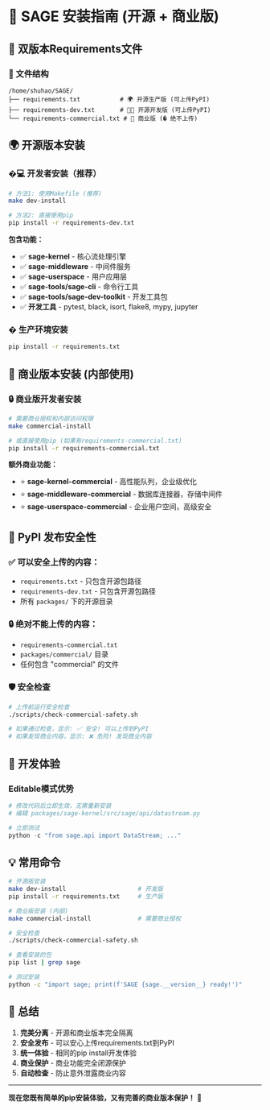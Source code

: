 # 🚀 SAGE 安装指南 (开源 + 商业版)

## 🎯 双版本Requirements文件

### 📁 文件结构
```
/home/shuhao/SAGE/
├── requirements.txt           # 🌍 开源生产版 (可上传PyPI)
├── requirements-dev.txt       # 👨‍💻 开源开发版 (可上传PyPI)  
└── requirements-commercial.txt # 🏢 商业版 (� 绝不上传)
```

## 🌍 开源版本安装

### �‍💻 开发者安装（推荐）
```bash
# 方法1: 使用Makefile (推荐)
make dev-install

# 方法2: 直接使用pip
pip install -r requirements-dev.txt
```

**包含功能：**
- ✅ **sage-kernel** - 核心流处理引擎
- ✅ **sage-middleware** - 中间件服务  
- ✅ **sage-userspace** - 用户应用层
- ✅ **sage-tools/sage-cli** - 命令行工具
- ✅ **sage-tools/sage-dev-toolkit** - 开发工具包
- ✅ **开发工具** - pytest, black, isort, flake8, mypy, jupyter

### � 生产环境安装
```bash
pip install -r requirements.txt
```

## 🏢 商业版本安装 (内部使用)

### 🔒 商业版开发者安装
```bash
# 需要商业授权和内部访问权限
make commercial-install

# 或直接使用pip (如果有requirements-commercial.txt)
pip install -r requirements-commercial.txt
```

**额外商业功能：**
- ⭐ **sage-kernel-commercial** - 高性能队列，企业级优化
- ⭐ **sage-middleware-commercial** - 数据库连接器，存储中间件
- ⭐ **sage-userspace-commercial** - 企业用户空间，高级安全

## 🔐 PyPI 发布安全性

### ✅ 可以安全上传的内容：
- `requirements.txt` - 只包含开源包路径
- `requirements-dev.txt` - 只包含开源包路径
- 所有 `packages/` 下的开源目录

### 🔒 绝对不能上传的内容：
- `requirements-commercial.txt` 
- `packages/commercial/` 目录
- 任何包含 "commercial" 的文件

### 🛡️ 安全检查
```bash
# 上传前运行安全检查
./scripts/check-commercial-safety.sh

# 如果通过检查，显示: ✅ 安全! 可以上传到PyPI
# 如果发现商业内容，显示: ❌ 危险! 发现商业内容
```

## 🔄 开发体验

### Editable模式优势
```python
# 修改代码后立即生效，无需重新安装
# 编辑 packages/sage-kernel/src/sage/api/datastream.py

# 立即测试
python -c "from sage.api import DataStream; ..."
```

## 💡 常用命令

```bash
# 开源版安装
make dev-install                    # 开发版
pip install -r requirements.txt     # 生产版

# 商业版安装 (内部)
make commercial-install             # 需要商业授权

# 安全检查
./scripts/check-commercial-safety.sh

# 查看安装的包
pip list | grep sage

# 测试安装
python -c "import sage; print(f'SAGE {sage.__version__} ready!')"
```

## 🎯 总结

1. **完美分离** - 开源和商业版本完全隔离
2. **安全发布** - 可以安心上传requirements.txt到PyPI
3. **统一体验** - 相同的pip install开发体验
4. **商业保护** - 商业功能完全闭源保护
5. **自动检查** - 防止意外泄露商业内容

---

**现在您既有简单的pip安装体验，又有完善的商业版本保护！** 🎯
